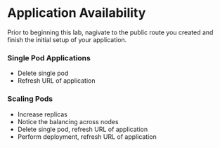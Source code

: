 # Application Availability
Prior to beginning this lab, nagivate to the public route you created and finish the initial setup of your application. 

### Single Pod Applications
- Delete single pod
- Refresh URL of application

### Scaling Pods
- Increase replicas
- Notice the balancing across nodes
- Delete single pod, refresh URL of application
- Perform deployment, refresh URL of application 